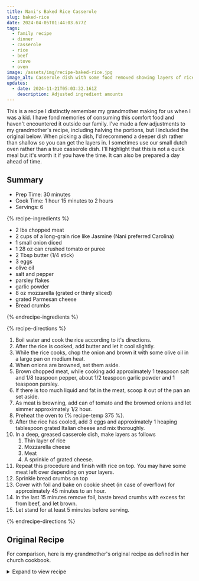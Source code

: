 ```yaml
---
title: Nani's Baked Rice Casserole
slug: baked-rice
date: 2024-04-05T01:44:03.677Z
tags:
  - family recipe
  - dinner
  - casserole
  - rice
  - beef
  - stove
  - oven
image: /assets/img/recipe-baked-rice.jpg
image_alt: Casserole dish with some food removed showing layers of rice and ground beef topped with breadcrumbs.
updates:
  - date: 2024-11-21T05:03:32.161Z
    description: Adjusted ingredient amounts
---
```


This is a recipe I distinctly remember my grandmother making for us when I was a kid.
I have fond memories of consuming this comfort food and haven't encountered it outside our family.
I've made a few adjustments to my grandmother's recipe, including halving the portions, but I included the original below.
When picking a dish, I'd recommend a deeper dish rather than shallow so you can get the layers in.
I sometimes use our small dutch oven rather than a true casserole dish.
I'll highlight that this is not a quick meal but it's worth it if you have the time.
It can also be prepared a day ahead of time.

## Summary

- Prep Time: 30 minutes
- Cook Time: 1 hour 15 minutes to 2 hours
- Servings: 6

{% recipe-ingredients %}

- 2 lbs chopped meat
- 2 cups of a long-grain rice like Jasmine (Nani preferred Carolina)
- 1 small onion diced
- 1 28 oz can crushed tomato or puree
- 2 Tbsp butter (1/4 stick)
- 3 eggs
- olive oil
- salt and pepper
- parsley flakes
- garlic powder
- 8 oz mozzarella (grated or thinly sliced)
- grated Parmesan cheese
- Bread crumbs

{% endrecipe-ingredients %}

{% recipe-directions %}

1. Boil water and cook the rice according to it's directions.
1. After the rice is cooked, add butter and let it cool slightly.
1. While the rice cooks, chop the onion and brown it with some olive oil in a large pan on medium heat.
1. When onions are browned, set them aside.
1. Brown chopped meat, while cooking add approximately 1 teaspoon salt and 1/8 teaspoon pepper, about 1/2 teaspoon garlic powder and 1 teaspoon parsley.
1. If there is too much liquid and fat in the meat, scoop it out of the pan an set aside.
1. As meat is browning, add can of tomato and the browned onions and let simmer approximately 1/2 hour.
1. Preheat the oven to {% recipe-temp 375 %}.
1. After the rice has cooled, add 3 eggs and approximately 1 heaping tablespoon grated Italian cheese and mix thoroughly.
1. In a deep, greased casserole dish, make layers as follows
   1. Thin layer of rice
   1. Mozzarella cheese
   1. Meat
   1. A sprinkle of grated cheese.
1. Repeat this procedure and finish with rice on top. You may have some meat left over depending on your layers.
1. Sprinkle bread crumbs on top
1. Cover with foil and bake on cookie sheet (in case of overflow) for approximately 45 minutes to an hour.
1. In the last 15 minutes remove foil, baste bread crumbs with excess fat from beef, and let brown.
1. Let stand for at least 5 minutes before serving.

{% endrecipe-directions %}

## Original Recipe

For comparison, here is my grandmother's original recipe as defined in her church cookbook.

<details>
<summary>Expand to view recipe</summary>
<blockquote>
{% markdownify %}
### Baked Rice Casserole from Rose Marie Ciccarello

- 4 lbs. chopped meat
- 3 C. rice (prefer carolina)
- 1 lg. onion
- 1 can tomato puree or crushed
- oil
- 6 eggs
- 1/2 stick margarine
- 1 lg. mozzarella
- salt and pepper
- parsley flakes
- garlic powder
- italian grated cheese
- bread crumbs

Boil rice and let cool slightly, after adding 1/2 stick of margarine.
In meantime, chop onion and brown it in small amount of oil (approximately 1/4 cup).
When browned, remove from frypan until later.
Brown chopped meat, while cooking add ½ teaspoon salt and 1/8 teaspoon pepper, about 1/8 teaspoon garlic powder and 1 teaspoon parsley.
As meat is browning, add 3/4 can of tomato puree or crushed and the browned onions and let cook approximately 1/2 hour.
Finish preparing rice. Add to cooked rice (after slightly cooled), 6 eggs and approximately 1 heaping tablespoon grated Italian cheese and mix thoroughly.
In a deep casserole or Corning Dish (greased thoroughly) make layers as follows: 1 thin layer of rice, then 1 layer of sliced thin or grated mozzarella, 1 layer of meat, sprinkle with grated cheese.
Repeat this procedure and finish with rice on top.
Sprinkle bread crumbs on top (near end of cooking baste bread crumbs with excess fat that comes on top).
Cover with foil and place on cookie sheet.
Cook approximately 3/4 to 1 hour at 375°F.
Last 15 minutes remove foil and brown.
Let stand for at least 5 minutes before serving.
It's important to place on cookie sheet in case of spill over.
Can be prepared a day ahead.
Serves 6 to 8.
{% endmarkdownify %}

</blockquote>
</details>
